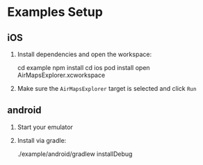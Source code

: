 # Examples Setup

## iOS

1. Install dependencies and open the workspace:

      cd example
      npm install
      cd ios
      pod install
      open AirMapsExplorer.xcworkspace

2. Make sure the `AirMapsExplorer` target is selected and click `Run`

## android

1. Start your emulator

2. Install via gradle:

     ./example/android/gradlew installDebug
